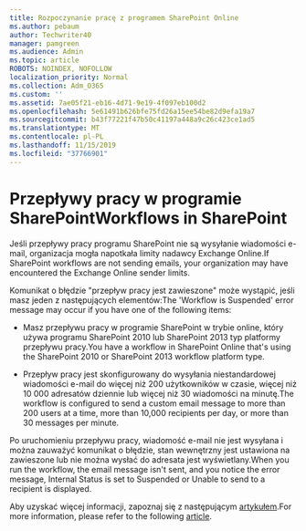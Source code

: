 ```yaml
---
title: Rozpoczynanie pracę z programem SharePoint Online
ms.author: pebaum
author: Techwriter40
manager: pamgreen
ms.audience: Admin
ms.topic: article
ROBOTS: NOINDEX, NOFOLLOW
localization_priority: Normal
ms.collection: Adm_O365
ms.custom: ''
ms.assetid: 7ae05f21-eb16-4d71-9e19-4f097eb100d2
ms.openlocfilehash: 5e61491b626bfe75fd26a15ee54be82d9efa19a7
ms.sourcegitcommit: b43f77221f47b50c41197a448a9c26c423ce1ad5
ms.translationtype: MT
ms.contentlocale: pl-PL
ms.lasthandoff: 11/15/2019
ms.locfileid: "37766901"
---
```

# <a name="workflows-in-sharepoint"></a><span data-ttu-id="5e175-102">Przepływy pracy w programie SharePoint</span><span class="sxs-lookup"><span data-stu-id="5e175-102">Workflows in SharePoint</span></span>

<span data-ttu-id="5e175-103">Jeśli przepływy pracy programu SharePoint nie są wysyłanie wiadomości e-mail, organizacja mogła napotkała limity nadawcy Exchange Online.</span><span class="sxs-lookup"><span data-stu-id="5e175-103">If SharePoint workflows are not sending emails, your organization may have encountered the Exchange Online sender limits.</span></span>

<span data-ttu-id="5e175-104">Komunikat o błędzie "przepływ pracy jest zawieszone" może wystąpić, jeśli masz jeden z następujących elementów:</span><span class="sxs-lookup"><span data-stu-id="5e175-104">The 'Workflow is Suspended' error message may occur if you have one of the following items:</span></span>

- <span data-ttu-id="5e175-105">Masz przepływu pracy w programie SharePoint w trybie online, który używa programu SharePoint 2010 lub SharePoint 2013 typ platformy przepływu pracy.</span><span class="sxs-lookup"><span data-stu-id="5e175-105">You have a workflow in SharePoint Online that's using the SharePoint 2010 or SharePoint 2013 workflow platform type.</span></span>

- <span data-ttu-id="5e175-106">Przepływ pracy jest skonfigurowany do wysyłania niestandardowej wiadomości e-mail do więcej niż 200 użytkowników w czasie, więcej niż 10 000 adresatów dziennie lub więcej niż 30 wiadomości na minutę.</span><span class="sxs-lookup"><span data-stu-id="5e175-106">The workflow is configured to send a custom email message to more than 200 users at a time, more than 10,000 recipients per day, or more than 30 messages per minute.</span></span>

<span data-ttu-id="5e175-107">Po uruchomieniu przepływu pracy, wiadomość e-mail nie jest wysyłana i można zauważyć komunikat o błędzie, stan wewnętrzny jest ustawiona na zawieszone lub nie można wysłać do adresata jest wyświetlany.</span><span class="sxs-lookup"><span data-stu-id="5e175-107">When you run the workflow, the email message isn't sent, and you notice the error message, Internal Status is set to Suspended or Unable to send to a recipient is displayed.</span></span>

<span data-ttu-id="5e175-108">Aby uzyskać więcej informacji, zapoznaj się z następującym [artykułem](https://docs.microsoft.com/sharepoint/support/workflows/configured-workflow-fails-running).</span><span class="sxs-lookup"><span data-stu-id="5e175-108">For more information, please refer to the following [article](https://docs.microsoft.com/sharepoint/support/workflows/configured-workflow-fails-running).</span></span>

